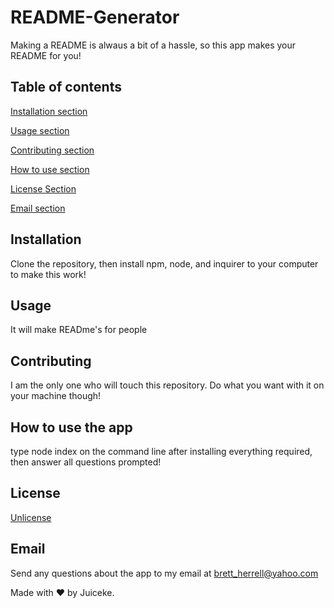 # README-Generator
  Making a README is alwaus a bit of a hassle, so this app makes your README for you!

  ## Table of contents

  [Installation section](#Installation)
  
  [Usage section](#Usage)
  
  [Contributing section](#Contributing)

  [How to use section](#How-to-use-the-app)

  [License Section](#License)

  [Email section](#Email)

  ## Installation
  Clone the repository, then install npm, node, and inquirer to your computer to make this work!

  ## Usage
  It will make READme's for people

  ## Contributing
  I am the only one who will touch this repository. Do what you want with it on your machine though!

  ## How to use the app
  type node index on the command line after installing everything required, then answer all questions prompted!
  
  ## License
  [Unlicense](https://choosealicense.com/licenses/undefined/)

  ## Email
  Send any questions about the app to my email at [brett_herrell@yahoo.com](mailto:brett_herrell@yahoo.com)

  Made with ❤️ by Juiceke.
